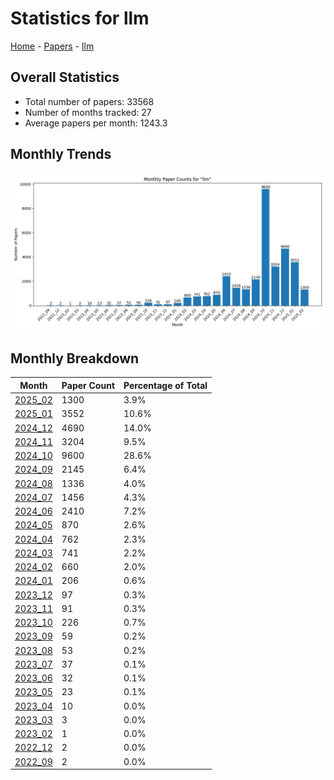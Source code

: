 # Statistics for llm

[Home](https://lixin97.github.io/arXivRadar) - [Papers](https://lixin97.github.io/arXivRadar/papers) - [llm](https://lixin97.github.io/arXivRadar/papers/llm)

## Overall Statistics

- Total number of papers: 33568
- Number of months tracked: 27
- Average papers per month: 1243.3

## Monthly Trends

![Monthly Paper Counts](monthly_stats.png)

## Monthly Breakdown

| Month | Paper Count | Percentage of Total |
| --- | --- | --- |
| [2025_02](./2025_02/papers_1.md) | 1300 | 3.9% |
| [2025_01](./2025_01/papers_1.md) | 3552 | 10.6% |
| [2024_12](./2024_12/papers_1.md) | 4690 | 14.0% |
| [2024_11](./2024_11/papers_1.md) | 3204 | 9.5% |
| [2024_10](./2024_10/papers_1.md) | 9600 | 28.6% |
| [2024_09](./2024_09/papers_1.md) | 2145 | 6.4% |
| [2024_08](./2024_08/papers_1.md) | 1336 | 4.0% |
| [2024_07](./2024_07/papers_1.md) | 1456 | 4.3% |
| [2024_06](./2024_06/papers_1.md) | 2410 | 7.2% |
| [2024_05](./2024_05/papers_1.md) | 870 | 2.6% |
| [2024_04](./2024_04/papers_1.md) | 762 | 2.3% |
| [2024_03](./2024_03/papers_1.md) | 741 | 2.2% |
| [2024_02](./2024_02/papers_1.md) | 660 | 2.0% |
| [2024_01](./2024_01/papers_1.md) | 206 | 0.6% |
| [2023_12](./2023_12/papers_1.md) | 97 | 0.3% |
| [2023_11](./2023_11/papers_1.md) | 91 | 0.3% |
| [2023_10](./2023_10/papers_1.md) | 226 | 0.7% |
| [2023_09](./2023_09/papers_1.md) | 59 | 0.2% |
| [2023_08](./2023_08/papers_1.md) | 53 | 0.2% |
| [2023_07](./2023_07/papers_1.md) | 37 | 0.1% |
| [2023_06](./2023_06/papers_1.md) | 32 | 0.1% |
| [2023_05](./2023_05/papers_1.md) | 23 | 0.1% |
| [2023_04](./2023_04/papers_1.md) | 10 | 0.0% |
| [2023_03](./2023_03/papers_1.md) | 3 | 0.0% |
| [2023_02](./2023_02/papers_1.md) | 1 | 0.0% |
| [2022_12](./2022_12/papers_1.md) | 2 | 0.0% |
| [2022_09](./2022_09/papers_1.md) | 2 | 0.0% |
